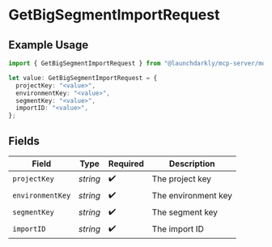 # GetBigSegmentImportRequest

## Example Usage

```typescript
import { GetBigSegmentImportRequest } from "@launchdarkly/mcp-server/models/operations";

let value: GetBigSegmentImportRequest = {
  projectKey: "<value>",
  environmentKey: "<value>",
  segmentKey: "<value>",
  importID: "<value>",
};
```

## Fields

| Field               | Type                | Required            | Description         |
| ------------------- | ------------------- | ------------------- | ------------------- |
| `projectKey`        | *string*            | :heavy_check_mark:  | The project key     |
| `environmentKey`    | *string*            | :heavy_check_mark:  | The environment key |
| `segmentKey`        | *string*            | :heavy_check_mark:  | The segment key     |
| `importID`          | *string*            | :heavy_check_mark:  | The import ID       |